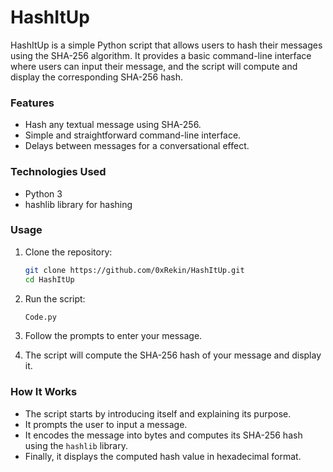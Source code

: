 # HashItUp

HashItUp is a simple Python script that allows users to hash their messages using the SHA-256 algorithm. It provides a basic command-line interface where users can input their message, and the script will compute and display the corresponding SHA-256 hash.

### Features
- Hash any textual message using SHA-256.
- Simple and straightforward command-line interface.
- Delays between messages for a conversational effect.

### Technologies Used
- Python 3
- hashlib library for hashing

### Usage
1. Clone the repository:
   ```bash
   git clone https://github.com/0xRekin/HashItUp.git
   cd HashItUp
   ```

2. Run the script:
   ```bash
   Code.py
   ```

3. Follow the prompts to enter your message.

4. The script will compute the SHA-256 hash of your message and display it.

### How It Works
- The script starts by introducing itself and explaining its purpose.
- It prompts the user to input a message.
- It encodes the message into bytes and computes its SHA-256 hash using the `hashlib` library.
- Finally, it displays the computed hash value in hexadecimal format.
